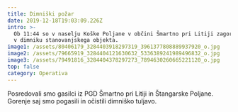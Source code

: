 ```yaml
---
title: Dimniški požar
date: 2019-12-18T19:03:09.226Z
intro: >-
  Ob 11:44 so v naselju Koške Poljane v občini Šmartno pri Litiji zagorele saje
  v dimniku stanovanjskega objekta. 
image1: /assets/80406179_3284403918297319_3961377808889937920_o.jpg
image2: /assets/79665919_3284404121630632_5336389241989496832_o.jpg
image3: /assets/79491816_3284404378297273_7894630260665221120_o.jpg
top: false
category: Operativa
---
```

Posredovali smo gasilci iz PGD Šmartno pri Litiji in Štangarske Poljane. Gorenje saj smo pogasili in očistili dimniško tuljavo.
